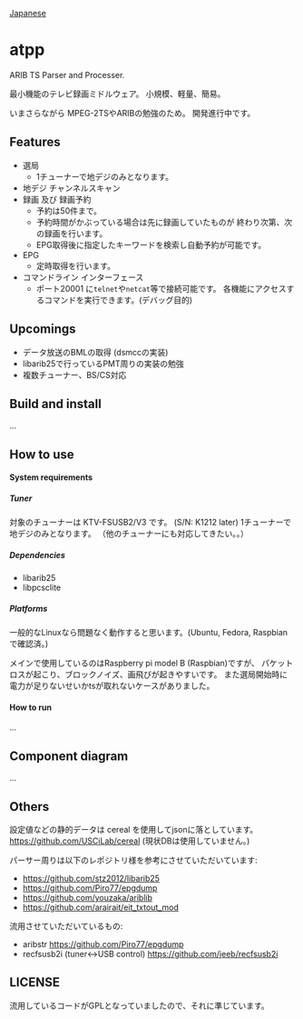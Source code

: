 [Japanese](/README.md)

atpp
===============

ARIB TS Parser and Processer.

最小機能のテレビ録画ミドルウェア。
小規模、軽量、簡易。

いまさらながら MPEG-2TSやARIBの勉強のため。
開発進行中です。


Features
------------ 
* 選局
  * 1チューナーで地デジのみとなります。
* 地デジ チャンネルスキャン
* 録画 及び 録画予約
  * 予約は50件まで。
  * 予約時間がかぶっている場合は先に録画していたものが
    終わり次第、次の録画を行います。
  * EPG取得後に指定したキーワードを検索し自動予約が可能です。
* EPG
  * 定時取得を行います。
* コマンドライン インターフェース
  * ポート20001 に```telnet```や```netcat```等で接続可能です。
    各機能にアクセスするコマンドを実行できます。(デバッグ目的)

Upcomings
------------
* データ放送のBMLの取得 (dsmccの実装)
* libarib25で行っているPMT周りの実装の勉強
* 複数チューナー、BS/CS対応


Build and install
------------
...


How to use
------------
#### System requirements ####

##### Tuner #####
対象のチューナーは KTV-FSUSB2/V3 です。 (S/N: K1212 later)
1チューナーで地デジのみとなります。
（他のチューナーにも対応してきたい。。）

##### Dependencies #####
* libarib25
* libpcsclite

##### Platforms #####
一般的なLinuxなら問題なく動作すると思います。(Ubuntu, Fedora, Raspbianで確認済。)

メインで使用しているのはRaspberry pi model B (Raspbian)ですが、
パケットロスが起こり、ブロックノイズ、画飛びが起きやすいです。
また選局開始時に電力が足りないせいかtsが取れないケースがありました。

#### How to run ####
...


Component diagram
------------
...


Others
------------
設定値などの静的データは cereal を使用してjsonに落としています。
https://github.com/USCiLab/cereal
(現状DBは使用していません。)


パーサー周りは以下のレポジトリ様を参考にさせていただいています:
* https://github.com/stz2012/libarib25  
* https://github.com/Piro77/epgdump  
* https://github.com/youzaka/ariblib  
* https://github.com/arairait/eit_txtout_mod  

 
流用させていただいているもの:
* aribstr  https://github.com/Piro77/epgdump  
* recfsusb2i (tuner<->USB control) https://github.com/jeeb/recfsusb2i  


LICENSE
------------
流用しているコードがGPLとなっていましたので、それに準じています。

